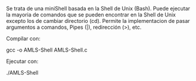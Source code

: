 Se trata de una miniShell basada en la Shell de Unix (Bash). 
Puede ejecutar la mayoria de comandos que se pueden encontrar en la Shell de Unix excepto los de cambiar directorio (cd).
Permite la implementacion de pasar argumentos a comandos, Pipes (|), redirección (>), etc.

Compilar con:

gcc -o AMLS-Shell AMLS-Shell.c 

Ejecutar con:

./AMLS-Shell

